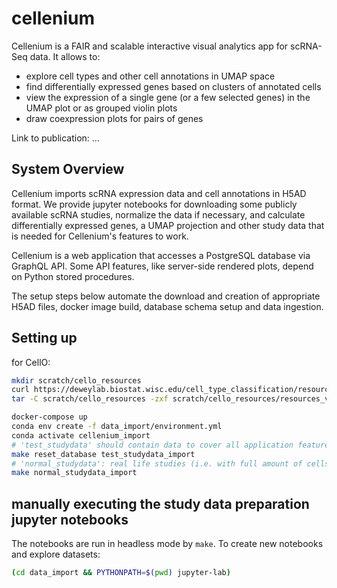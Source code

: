 # cellenium

Cellenium is a FAIR and scalable interactive visual analytics app for scRNA-Seq data. It allows to:
* explore cell types and other cell annotations in UMAP space
* find differentially expressed genes based on clusters of annotated cells
* view the expression of a single gene (or a few selected genes) in the UMAP plot or as grouped violin plots
* draw coexpression plots for pairs of genes

Link to publication: ...


## System Overview

Cellenium imports scRNA expression data and cell annotations in H5AD format. We provide jupyter notebooks for
downloading some publicly available scRNA studies, normalize the data if necessary, and calculate differentially
expressed genes, a UMAP projection and other study data that is needed for Cellenium's features to work.

Cellenium is a web application that accesses a PostgreSQL database via GraphQL API. Some API features, like
server-side rendered plots, depend on Python stored procedures.

The setup steps below automate the download and creation of appropriate H5AD files, docker image build,
database schema setup and data ingestion.

## Setting up

for CellO:
```bash
mkdir scratch/cello_resources
curl https://deweylab.biostat.wisc.edu/cell_type_classification/resources_v2.0.0.tar.gz >scratch/cello_resources/resources_v2.0.0.tar.gz
tar -C scratch/cello_resources -zxf scratch/cello_resources/resources_v2.0.0.tar.gz
```


```bash
docker-compose up
conda env create -f data_import/environment.yml
conda activate cellenium_import
# 'test_studydata' should contain data to cover all application features, but is small enough to be imported in a few minutes
make reset_database test_studydata_import
# 'normal_studydata': real life studies (i.e. with full amount of cells and genes)
make normal_studydata_import
```

## manually executing the study data preparation jupyter notebooks

The notebooks are run in headless mode by `make`. To create new notebooks and explore datasets:

```bash
(cd data_import && PYTHONPATH=$(pwd) jupyter-lab)
```

